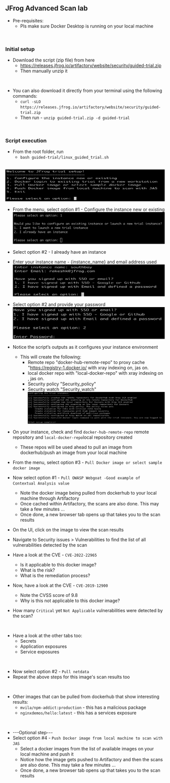 ## JFrog Advanced Scan lab
- Pre-requisites:
  - Pls make sure Docker Desktop is running on your local machine

<br/>

### Initial setup
- Download the script (zip file) from here  
    - https://releases.jfrog.io/artifactory/website/security/guided-trial.zip
    - Then manually unzip it

<br/>

- You can also download it directly from your terminal using the following commands: 
  - `curl -sLO https://releases.jfrog.io/artifactory/website/security/guided-trial.zip`
  - Then run - `unzip guided-trial.zip -d guided-trial`

<br/>

### Script execution
- From the root folder, run
  - `bash guided-trial/linux_guided_trial.sh`

<br/>
<img src="welcome_jas_trial.png" alt="welcome jas trial" width="600" height="100">
<br/>

- From the menu, select option #1 - Configure the instance new or existing
  <br/><img src="jas_select_option1.png" alt="jas option1" width="600" height="100">

- Select option #2 - I already have an instance
- Enter your instance name - {instance_name} and email address used
  <br/><img src="jas_enter_instance_name.png" alt="jas enter jpd name" width="600" height="100">
- Select option #2 and provide your password
  <br/><img src="jas_provide_jpd_creds.png" alt="jas provide jpd creds" width="600" height="100">
- Notice the script’s outputs as it configures your instance environment
  - This   will create the following:
    - Remote repo  "docker-hub-remote-repo" to proxy cache "https://registry-1.docker.io/ with xray indexing on, jas on.
    - local docker repo with "local-docker-repo"  with xray indexing on ,  jas on.
    - Security policy "Security_policy"
    - Security watch "Security_watch"
      <br/><img src="jas_configured_successfully.png" alt="jas configured successfully" width="600" height="100">
- On your instance, check and find `docker-hub-remote-repo` remote repository and `local-docker-repo`local repository created
  - These repos will be used ahead to pull an image from dockerhub/push an image from your local machine
- From the menu, select option #3 - `Pull Docker image or select sample docker image`
- Now select option #1 - `Pull OWASP Webgoat -Good example of Contextual Analysis value`
  - Note the docker image being pulled from dockerhub to your local machine through Artifactory
  - Once cached within Artifactory, the scans are also done. This may take a few minutes ...
  - Once done, a new browser tab opens up that takes you to the scan results
- On the UI, click on the image to view the scan results
- Navigate to Security issues > Vulnerabilities to find the list of all vulnerabilities detected by the scan
- Have a look at the CVE - `CVE-2022-22965`
  - Is it applicable to this docker image?
  - What is the risk?
  - What is the remediation process?
- Now, have a look at the CVE - `CVE-2019-12900`
  - Note the CVSS score of 9.8
  - Why is this not applicable to this docker image?
- How many `Critical` yet `Not Applicable` vulnerabilities were detected by the scan?

<br/>

- Have a look at the other tabs too:
  - Secrets
  - Application exposures
  - Service exposures

<br/>

- Now select option #2 - `Pull netdata`
- Repeat the above steps for this image's scan results too

<br/>

- Other images that can be pulled from dockerhub that show interesting results:
  - `mvila/npm-addict:production` - this has a malicious package
  - `nginxdemos/hello:latest` - this has a services exposure

<br/>

- ---Optional step---
- Select option #4 - `Push Docker image from local machine to scan with JAS`
  - Select a docker images from the list of available images on your local machine and push it
  - Notice how the image gets pushed to Artifactory and then the scans are also done. This may take a few minutes ...
  - Once done, a new browser tab opens up that takes you to the scan results



